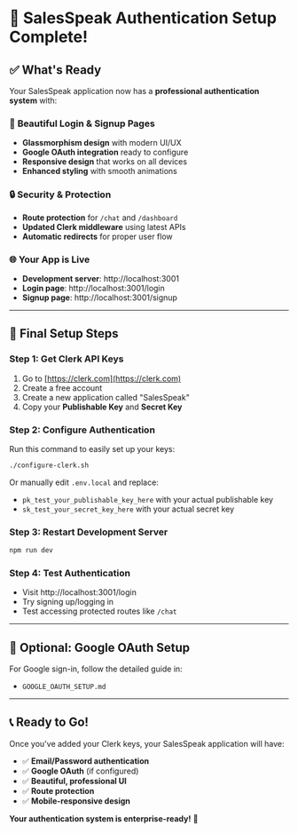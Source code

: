 # 🎉 SalesSpeak Authentication Setup Complete!

## ✅ What's Ready

Your SalesSpeak application now has a **professional authentication system** with:

### 🎨 **Beautiful Login & Signup Pages**
- **Glassmorphism design** with modern UI/UX
- **Google OAuth integration** ready to configure
- **Responsive design** that works on all devices
- **Enhanced styling** with smooth animations

### 🔒 **Security & Protection**
- **Route protection** for `/chat` and `/dashboard`
- **Updated Clerk middleware** using latest APIs
- **Automatic redirects** for proper user flow

### 🌐 **Your App is Live**
- **Development server**: http://localhost:3001
- **Login page**: http://localhost:3001/login  
- **Signup page**: http://localhost:3001/signup

---

## 🔧 **Final Setup Steps**

### **Step 1: Get Clerk API Keys**
1. Go to [https://clerk.com](https://clerk.com)
2. Create a free account
3. Create a new application called "SalesSpeak"
4. Copy your **Publishable Key** and **Secret Key**

### **Step 2: Configure Authentication**
Run this command to easily set up your keys:
```bash
./configure-clerk.sh
```

Or manually edit `.env.local` and replace:
- `pk_test_your_publishable_key_here` with your actual publishable key
- `sk_test_your_secret_key_here` with your actual secret key

### **Step 3: Restart Development Server**
```bash
npm run dev
```

### **Step 4: Test Authentication**
- Visit http://localhost:3001/login
- Try signing up/logging in
- Test accessing protected routes like `/chat`

---

## 🎯 **Optional: Google OAuth Setup**

For Google sign-in, follow the detailed guide in:
- `GOOGLE_OAUTH_SETUP.md`

---

## 📞 **Ready to Go!**

Once you've added your Clerk keys, your SalesSpeak application will have:
- ✅ **Email/Password authentication**
- ✅ **Google OAuth** (if configured)
- ✅ **Beautiful, professional UI**
- ✅ **Route protection**
- ✅ **Mobile-responsive design**

**Your authentication system is enterprise-ready!** 🚀

